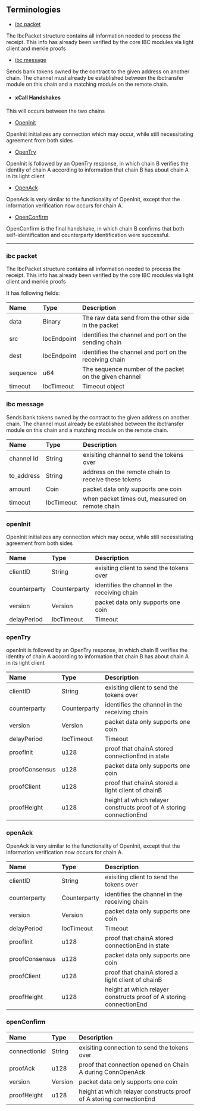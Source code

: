 ## Terminologies

- [ibc packet](#ibc-packet)
  
The IbcPacket structure contains all information needed to process the receipt. This info has already been verified by the core IBC modules via light client and merkle proofs

- [ibc message](#ibc-message)

Sends bank tokens owned by the contract to the given address on another chain. The channel must already be established between the ibctransfer module on this chain and a matching module on the remote chain. 

- #### xCall Handshakes 

This will occurs between the two chains

- [OpenInit](#openinit)

 OpenInit initializes any connection which may occur, while still necessitating agreement from both sides

- [OpenTry](#opentry)

OpenInit is followed by an OpenTry response, in which chain B verifies the identity of chain A according to information that chain B has about chain A in its light client

- [OpenAck](#openack)

 OpenAck is very similar to the functionality of OpenInit, except that the information verification now occurs for chain A.

- [OpenConfirm](#openconfirm)

 OpenConfirm is the final handshake, in which chain B confirms that both self-identification and counterparty identification were successful.

---

### ibc packet

The IbcPacket structure contains all information needed to process the receipt. This info has already been verified by the core IBC modules via light client and merkle proofs

It has following fields:

| Name     | Type      | Description                                           |
|:---------|:----------|:------------------------------------------------------|
| data     | Binary    | The raw data send from the other side in the packet   |
| src      |IbcEndpoint| identifies the channel and port on the sending chain  |
| dest     |IbcEndpoint| identifies the channel and port on the receiving chain|
| sequence | u64       | The sequence number of the packet on the given channel|
|timeout   |IbcTimeout | Timeout object                                        |

### ibc message

Sends bank tokens owned by the contract to the given address on another chain. The channel must already be established between the ibctransfer module on this chain and a matching module on the remote chain.

| Name       | Type      | Description                                           |
|:---------  |:----------|:------------------------------------------------------|
|channel Id  | String    | exisiting channel to send the tokens over             |
| to_address | String    | address on the remote chain to receive these tokens   |
| amount     | Coin      | packet data only supports one coin                    |
| timeout    | IbcTimeout| when packet times out, measured on remote chain       |

### openInit

OpenInit initializes any connection which may occur, while still necessitating agreement from both sides

| Name         | Type          | Description                                           |
|:-------------|:--------------|:------------------------------------------------------|
|clientID      | String        | exisiting client to send the tokens over              |
| counterparty | Counterparty  | identifies the channel in the receiving chain         |
| version      | Version       | packet data only supports one coin                    |
| delayPeriod  | IbcTimeout    | Timeout                                               |

### openTry

openInit is followed by an OpenTry response, in which chain B verifies the identity of chain A according to information that chain B has about chain A in its light client

| Name         | Type          | Description                                                         |
|:-------------|:--------------|:--------------------------------------------------------------------|
|clientID      | String        | exisiting client to send the tokens over                            |
| counterparty | Counterparty  | identifies the channel in the receiving chain                       |
| version      | Version       | packet data only supports one coin                                  |
| delayPeriod  | IbcTimeout    | Timeout                                                             |
| proofInit    | u128          | proof that chainA stored connectionEnd in state                     |
|proofConsensus| u128          | packet data only supports one coin                                  |
| proofClient  | u128          | proof that chainA stored a light client of chainB                   |   
| proofHeight  | u128          | height at which relayer constructs proof of A storing connectionEnd |

### openAck 

OpenAck is very similar to the functionality of OpenInit, except that the information verification now occurs for chain A.

| Name         | Type          | Description                                                         |
|:-------------|:--------------|:--------------------------------------------------------------------|
|clientID      | String        | exisiting client to send the tokens over                            |
| counterparty | Counterparty  | identifies the channel in the receiving chain                       |
| version      | Version       | packet data only supports one coin                                  |
| delayPeriod  | IbcTimeout    | Timeout                                                             |
| proofInit    | u128          | proof that chainA stored connectionEnd in state                     |
|proofConsensus| u128          | packet data only supports one coin                                  |
| proofClient  | u128          | proof that chainA stored a light client of chainB                   |   
| proofHeight  | u128          | height at which relayer constructs proof of A storing connectionEnd |

### openConfirm

| Name         | Type          | Description                                                         |
|:-------------|:--------------|:--------------------------------------------------------------------|
|connectionId  | String        | exisiting connection to send the tokens over                        |
| proofAck     | u128          | proof that connection opened on Chain A during ConnOpenAck          |
| version      | Version       | packet data only supports one coin                                  |
|  proofHeight |u128           | height at which relayer constructs proof of A storing connectionEnd |






